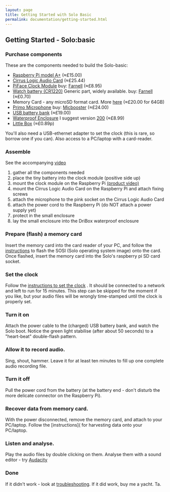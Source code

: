 ```yaml
---
layout: page
title: Getting Started with Solo Basic
permalink: documentation/getting-started.html
---
```


## Getting Started -  Solo:basic

### Purchase components

These are the components needed to build the Solo-basic:

* [Raspberry Pi model A+](https://www.raspberrypi.org/products/model-a-plus/) (&#8776;£15.00)
* [Cirrus Logic Audio Card](https://uk.farnell.com/wolfson-microelectronics/cirrus-logic-audio-card/cirrus-logic-audio-card-for-raspberry/dp/2448312) (&#8776;£25.44)
* [PiFace Clock Module](http://www.piface.org.uk/products/piface_clock/) buy: [Farnell](http://uk.farnell.com/piface/shim-rtc/real-time-clock-shim-for-raspberry/dp/2434226) (&#8776;£8.95)
* [Watch battery (CR1220)](https://www.google.co.uk/search?q=CR1220) Generic part, widely available. buy: [Farnell](http://uk.farnell.com/multicomp/cr1220/coin-cell-lithium-3v-38mah-cr1220/dp/2065165) (&#8776;£0.70)
* Memory Card - any microSD format card.  More [here](/documentation/memory_cards/) (&#8776;£20.00 for 64GB)
* [Primo Microphone](http://www.primomic.com/products/pdf/EM172.pdf) buy: [Micbooster](http://micbooster.com/primo-microphone-capsules/65-clippy-em172-microphone.html#/matched_capsules-mono) (&#8776;£24.00)
* [USB battery bank](https://www.amazon.co.uk/s/?keywords=ec+technology+powerbank) (&#8776;£19.00)
* [Waterproof Enclosure](http://dri-box.com) I suggest version [200](http://dri-box.com/size-option/size-200) (&#8776;£8.99)
* [Little Box](https://www.westonboxes.com/collections/business-card-boxes-1/products/deep-business-card-box) (&#8776;£0.89p)

You'll also need a USB-ethernet adapter to set the clock (this is
rare, so borrow one if you can). Also access to a PC/laptop with a card-reader.

### Assemble

See the accompanying [video](https://youtu.be/2Fq05JlEKjw?t=122)

1. gather all the components needed
1. place the tiny battery into the clock module (positive side up)
1. mount the clock module on the Raspberry Pi [(product video)](https://www.youtube.com/watch?v=mBUGtiDrHKc)
1. mount the Cirrus Logic Audio Card on the Raspberry Pi and attach fixing screws
1. attach the microphone to the pink socket on the Cirrus Logic Audio Card
1. attach the power cord to the Raspberry Pi (do NOT attach a power supply yet)
1. protect in the small enclosure
1. lay the small enclosure into the DriBox waterproof enclosure


### Prepare (flash) a memory card

Insert the memory card into the card reader of your PC, and follow the
[instructions](/documentation/flashing.html) to flash the SOSI (Solo operating system image) onto
the card.  Once flashed, insert the memory card into the Solo's
raspberry pi SD card socket.

### Set the clock

Follow the [instructions to set the clock](/documentation/clock.html)
. It should be connected to a network and left to run for 15
minutes. This step can be skipped for the moment if you like, but your
audio files will be wrongly time-stamped until the clock is properly
set.

### Turn it on

Attach the power cable to the (charged) USB battery bank, and watch
the Solo boot.  Notice the green light stabilise (after about 50
seconds) to a "heart-beat" double-flash pattern.

### Allow it to record audio.

Sing, shout, hammer.  Leave it for at least ten minutes to fill up one
complete audio recording file.

### Turn it off 

Pull the power cord from the battery (at the battery end - don't
disturb the more delicate connector on the Raspberry Pi).

### Recover data from memory card.

With the power disconnected, remove the memory card, and attach to
your PC/laptop.  Follow the [instructions]( for harvesting data onto
your PC/laptop.

### Listen and analyse.

Play the audio files by double clicking on them.  Analyse them with a sound editor - try [Audacity](http://www.audacityteam.org)

### Done

If it didn't work - look at
[troubleshooting](/documentation/troubleshooting.html).  If it did
work, buy me a yacht. Ta.
